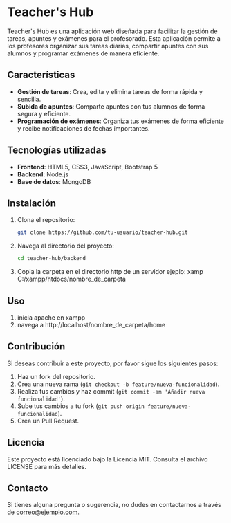 # Teacher's Hub

Teacher's Hub es una aplicación web diseñada para facilitar la gestión de tareas, apuntes y exámenes para el profesorado. Esta aplicación permite a los profesores organizar sus tareas diarias, compartir apuntes con sus alumnos y programar exámenes de manera eficiente.

## Características

- **Gestión de tareas**: Crea, edita y elimina tareas de forma rápida y sencilla.
- **Subida de apuntes**: Comparte apuntes con tus alumnos de forma segura y eficiente.
- **Programación de exámenes**: Organiza tus exámenes de forma eficiente y recibe notificaciones de fechas importantes.

## Tecnologías utilizadas

- **Frontend**: HTML5, CSS3, JavaScript, Bootstrap 5
- **Backend**: Node.js
- **Base de datos**: MongoDB



## Instalación

1. Clona el repositorio:
    ```bash
    git clone https://github.com/tu-usuario/teacher-hub.git
    ```
2. Navega al directorio del proyecto:
    ```bash
    cd teacher-hub/backend
    ```
3. Copia la carpeta en el directorio http de un servidor ejeplo: xamp
C:/xampp/htdocs/nombre_de_carpeta


## Uso
1. inicia apache en xampp
2. navega a http://localhost/nombre_de_carpeta/home

## Contribución

Si deseas contribuir a este proyecto, por favor sigue los siguientes pasos:

1. Haz un fork del repositorio.
2. Crea una nueva rama (`git checkout -b feature/nueva-funcionalidad`).
3. Realiza tus cambios y haz commit (`git commit -am 'Añadir nueva funcionalidad'`).
4. Sube tus cambios a tu fork (`git push origin feature/nueva-funcionalidad`).
5. Crea un Pull Request.

## Licencia

Este proyecto está licenciado bajo la Licencia MIT. Consulta el archivo LICENSE para más detalles.

## Contacto

Si tienes alguna pregunta o sugerencia, no dudes en contactarnos a través de [correo@ejemplo.com](mailto:correo@ejemplo.com).
